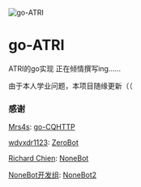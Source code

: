 ![go-ATRI](https://socialify.git.ci/Kyomotoi/go-ATRI/image?description=1&descriptionEditable=A%20project%20for%20ATRI%2C%20Usage%20go-CQHTTP%20.&font=Inter&language=1&logo=https%3A%2F%2Fi.loli.net%2F2020%2F11%2F12%2FYcINCkyp8vK2inD.png&owner=1&pattern=Circuit%20Board)

# go-ATRI
ATRI的go实现
正在倾情撰写ing......

由于本人学业问题，本项目随缘更新（（

### 感谢
[Mrs4s](https://github.com/Mrs4s): [go-CQHTTP](https://github.com/Mrs4s/go-cqhttp)

[wdvxdr1123](https://github.com/wdvxdr1123): [ZeroBot](https://github.com/wdvxdr1123/ZeroBot)

[Richard Chien](https://github.com/richardchien): [NoneBot](https://github.com/nonebot/nonebot)

[NoneBot开发组](https://github.com/nonebot): [NoneBot2](https://github.com/nonebot/nonebot2)
